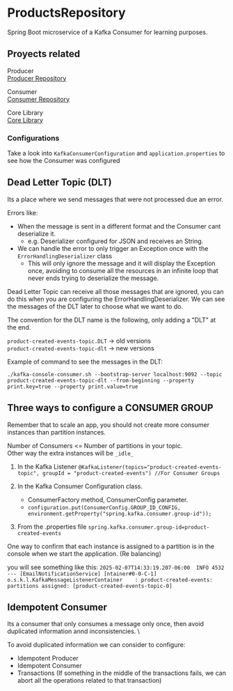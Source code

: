 # ProductsRepository
Spring Boot microservice of a Kafka Consumer for learning purposes.

## Proyects related
Producer\
[Producer Repository]([https://www.example.com](https://github.com/hugotb88/ProductsRepository))

Consumer\
[Consumer Repository](https://github.com/hugotb88/EmailNotificationService)

Core Library\
[Core Library](https://github.com/hugotb88/coreKafkaLibrary)

### Configurations
Take a look into `KafkaConsumerConfiguration` and `application.properties` to see how the Consumer was configured


## Dead Letter Topic (DLT)
Its a place where we send messages that were not processed due an error.

Errors like:
* When the message is sent in a different format and the Consumer cant deserialize it.
    * e.g. Deserializer configured for JSON and receives an String.
* We can handle the error to only trigger an Exception once with the `ErrorHandlingDeserializer` class
  * This will only ignore the message and it will display the Exception once,
  avoiding to consume all the resources in an infinite loop that never ends trying to deserialize the message.

Dead Letter Topic can receive all those messages that are ignored, you can do this when you are configuring the ErrorHandlingDeserializer.
We can see the messages of the DLT later to choose what we want to do.

The convention for the DLT name is the following, only adding a "DLT" at the end.

`product-created-events-topic.DLT` -> old versions \
`product-created-events-topic-dlt` -> new versions

Example of command to see the messages in the DLT:

`./kafka-console-consumer.sh --bootstrap-server localhost:9092 --topic product-created-events-topic-dlt --from-beginning --property print.key=true --property print.value=true`


## Three ways to configure a CONSUMER GROUP

Remember that to scale an app, you should not create more consumer instances than partition instances.

Number of Consumers <= Number of partitions in your topic. \
Other way the extra instances will be `_idle_`

1. In the Kafka Listener
`@KafkaListener(topics="product-created-events-topic", groupId = "product-created-events") //For Consumer Groups`

2. In the Kafka Consumer Configuration class.
   * ConsumerFactory method, ConsumerConfig parameter.
   * `configuration.put(ConsumerConfig.GROUP_ID_CONFIG, environment.getProperty("spring.kafka.consumer.group-id"));`

3. From the .properties file
`spring.kafka.consumer.group-id=product-created-events`

One way to confirm that each instance is assigned to a partition is in the console when we start the application.
(Re balancing)

you will see something like this:
`2025-02-07T14:33:19.207-06:00  INFO 4532 --- [EmailNotificationService] [ntainer#0-0-C-1] o.s.k.l.KafkaMessageListenerContainer    : product-created-events: partitions assigned: [product-created-events-topic-0]`


## Idempotent Consumer
Its a consumer that only consumes a message only once, then avoid duplicated information annd inconsistencies. \

To avoid duplicated information we can consider to configure:
* Idempotent Producer
* Idempotent Consumer
* Transactions (If something in the middle of the transactions fails, we can abort all the operations related to that transaction)


